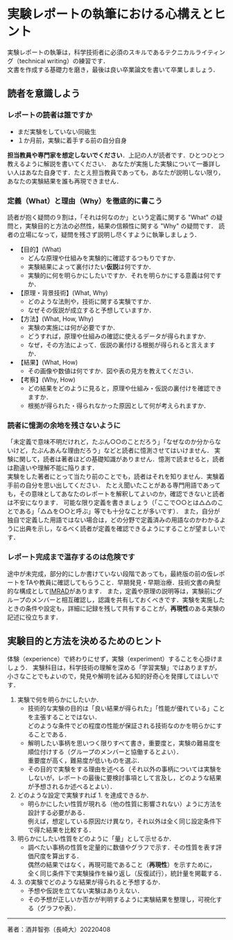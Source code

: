 # 実験レポートの執筆における心構えとヒント

実験レポートの執筆は，科学技術者に必須のスキルであるテクニカルライティング（technical writing）の練習です．  
文書を作成する基礎力を磨き，最後は良い卒業論文を書いて卒業しましょう．


##  読者を意識しよう

### レポートの読者は誰ですか

- まだ実験をしていない同級生
- １か月前，実験に着手する前の自分自身

**担当教員や専門家を想定しないでください**．上記の人が読者です．ひとつひとつ教えるように解説を書いてください．
あなたが実施した実験について一番詳しい人はあなた自身です．たとえ担当教員であっても，あなたが説明しない限り，あなたの実験結果を誰も再現できません．


### 定義（What）と理由（Why）を徹底的に書こう

読者が抱く疑問の９割は，「それは何なのか」という定義に関する "What" の疑問と，実験目的と方法の必然性，結果の信頼性に関する "Why" の疑問です．
読者の立場になって，疑問を残さず説明し尽くすように執筆しましょう．

- 【目的】(What)
    - どんな原理や仕組みを実験的に確認するつもりですか．
    - 実験結果によって裏付けたい**仮説**は何ですか．
    - 実験的に何を明らかにしたいですか．それを明らかにする意義は何ですか．
- 【原理・背景技術】(What, Why)
    - どのような法則や，技術に関する実験ですか．
    - なぜその仮説が成立すると予想していますか．
- 【方法】(What, How, Why)
    - 実験の実施には何が必要ですか．
    - どうすれば，原理や仕組みの確認に使えるデータが得られますか．
    - なぜ，その方法によって．仮説の裏付ける根拠が得られると言えますか．
- 【結果】(What, How)
    - その画像や数値は何ですか．図や表の見方を教えてください．
- 【考察】(Why, How)
    - どの結果をどのように見ると，原理や仕組み・仮説の裏付けを確認できますか．
    - 根拠が得られた・得られなかった原因として何が考えられますか．


### 読者に憶測の余地を残さないように

「未定義で意味不明だけれど，たぶん○○のことだろう」「なぜなのか分からないけど，たぶんあんな理由だろう」などと読者に憶測させてはいけません．
実験に関して，読者は著者ほどの基礎知識がありません．憶測で読ませると，読者は勘違いや理解不能に陥ります．  
実験をした著者にとって当たり前のことでも，読者はそれを知りません．実験着手前の自分を思い出してください．
たとえ聞いたことがある専門用語であっても，その意味としてあなたのレポートを解釈してよいのか，確認できないと読者は不安になります．
可能な限り定義を書きましょう（「ここで○○とは△△のことである」「△△を○○と呼ぶ」等でも十分なことが多いです）．
また，自分が独自で定義した用語ではない場合は，どの分野で定義済みの用語なのかわかるように出典を示し，なるべく読者が定義を確認できるようにすることが望ましいです． 


### レポート完成まで温存するのは危険です

途中が未完成，部分的にしか書けていない段階であっても，最終版の前の仮レポートをTAや教員に確認してもらうこと．早期発見・早期治療．技術文書の典型的な構成として[IMRAD](http://ja.wikipedia.org/wiki/IMRAD)があります．
また，定義や原理の説明等は，実験前にグループのメンバーと相互確認し，認識を共有しておくべきです．実験を実施したときの条件や設定も，詳細に記録を残して共有することが，**再現性**のある実験の記述に役立ちます．
<br>

## 実験目的と方法を決めるためのヒント

体験（experience）で終わりにせず，実験（experiment）することを心掛けましょう．
実験科目は，科学技術の理解を深める「学習実験」ではありますが，小さなことでもよいので，発見や解明を試みる知的好奇心を発揮してほしいです．

1. 実験で何を明らかにしたいか．
    - 技術的な実験の目的は「良い結果が得られた」「性能が優れている」ことを主張することではない．  
      どのような条件でどの程度の性能が保証される技術なのかを明らかにすることである．
    - 解明したい事柄を思いつく限りすべて書き，重要度と，実験の難易度を順位付けする（グループのメンバーと協働するとよい）．  
       重要度が高く，難易度が低いものを選ぶ．
    - その目的で実験をする理由を述べる（それ以外の事柄については実験をしないが，レポートの最後に要検討事項として言及し，どのような結果が予想されるか述べるとよい）．
2. どのような設定で実験すれば 1. を達成できるか．
    - 明らかにしたい性質が現れる（他の性質に影響されない）ように方法を設計する必要がある．  
      例えば，想定している原因だけ異なり，それ以外は全く同じ設定条件下で得た結果を比較する．
3. 明らかにしたい性質をどのように「量」として示せるか．
    - 調べたい事柄の性質を定量的に数値やグラフで示す．その性質を表す評価尺度を算出する．  
      偶然の結果ではなく，再現可能であること（**再現性**）を示すために，  
      全く同じ条件下で実験操作を繰り返し（反復試行），統計量を掲載する．
4. 3\. の実験でどのような結果が得られると予想するか．
    - 予想や仮説を立てない実験はありえない．
    - その予想が正しいか否かが判明するように実験結果を整理し，可視化する（グラフや表）． 


----
著者：酒井智弥（長崎大）20220408
